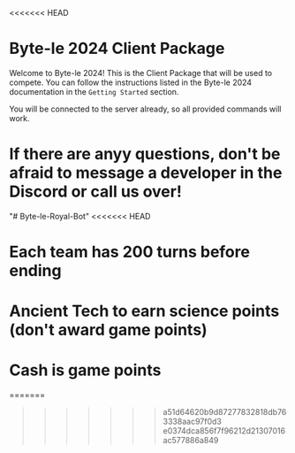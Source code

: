 <<<<<<< HEAD
# Byte-le 2024 Client Package

Welcome to Byte-le 2024! This is the Client Package that will be used to compete. You can follow the instructions listed in the Byte-le 2024 documentation in the `Getting Started` section. 

You will be connected to the server already, so all provided commands will work.

If there are anyy questions, don't be afraid to message a developer in the Discord or call us over!
=======
"# Byte-le-Royal-Bot" 
<<<<<<< HEAD

# Each team has 200 turns before ending

# Ancient Tech to earn science points (don't award game points)

# Cash is game points
=======
>>>>>>> a51d64620b9d87277832818db763338aac97f0d3
>>>>>>> e0374dca856f7f96212d21307016ac577886a849
